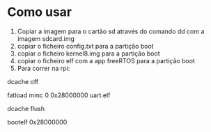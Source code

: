 # Como usar

1. Copiar a imagem para o cartão sd através do comando dd com a imagem sdcard.img
2. copiar o ficheiro config.txt para a partição boot
3. copiar o ficheiro kernel8.img para a partição boot
4. copiar o ficheiro elf com a app freeRTOS para a partição boot
5. Para correr na rpi:

dcache off

fatload mmc 0 0x28000000 uart.elf

dcache flush

bootelf 0x28000000
